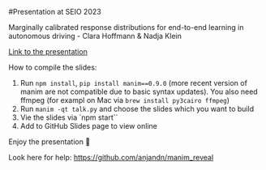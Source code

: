#Presentation at SEIO 2023

Marginally calibrated response distributions for end-to-end learning in autonomous driving - Clara Hoffmann \& Nadja Klein

[Link to the presentation](https://clarahoffmann.github.io/seio2023_icnlm/)

How to compile the slides:

1. Run ```npm install```, ```pip install manim==0.9.0``` (more recent version of manim are not compatible due to basic syntax updates). You also need ffmpeg (for exampl on Mac via ```brew install py3cairo ffmpeg```)
2. Run ```manim -qt talk.py``` and choose the slides which you want to build
3. Vie the slides via `npm start``
4. Add to GitHub Slides page to view online

Enjoy the presentation :confetti_ball:

Look here for help: https://github.com/anjandn/manim_reveal

